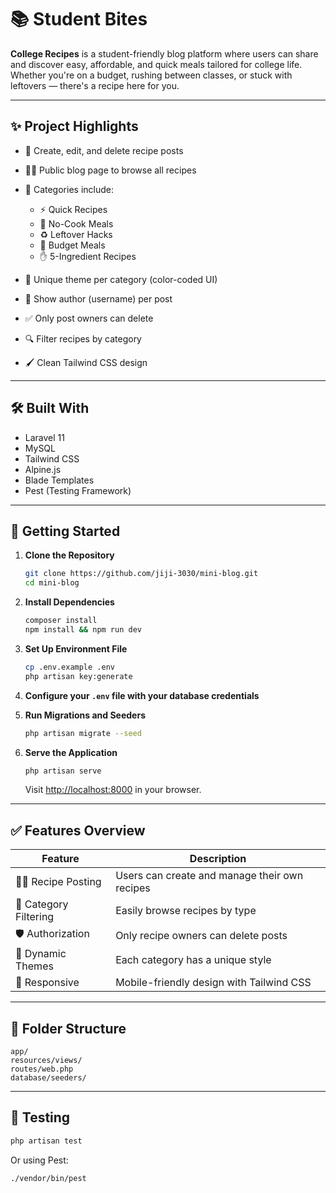 # 📚 Student Bites

**College Recipes** is a student-friendly blog platform where users can share and discover easy, affordable, and quick meals tailored for college life. Whether you're on a budget, rushing between classes, or stuck with leftovers — there's a recipe here for you.

---

## ✨ Project Highlights

* 📝 Create, edit, and delete recipe posts
* 👨‍🍳 Public blog page to browse all recipes
* 🧠 Categories include:

  * ⚡ Quick Recipes
  * 🥗 No-Cook Meals
  * ♻️ Leftover Hacks
  * 💸 Budget Meals
  * ✋ 5-Ingredient Recipes
* 🌈 Unique theme per category (color-coded UI)
* 👤 Show author (username) per post
* ✅ Only post owners can delete
* 🔍 Filter recipes by category
* 🖌️ Clean Tailwind CSS design

---

## 🛠️ Built With

* Laravel 11
* MySQL
* Tailwind CSS
* Alpine.js
* Blade Templates
* Pest (Testing Framework)

---

## 🚀 Getting Started

1. **Clone the Repository**

   ```bash
   git clone https://github.com/jiji-3030/mini-blog.git
   cd mini-blog
   ```

2. **Install Dependencies**

   ```bash
   composer install
   npm install && npm run dev
   ```

3. **Set Up Environment File**

   ```bash
   cp .env.example .env
   php artisan key:generate
   ```

4. **Configure your `.env` file with your database credentials**

5. **Run Migrations and Seeders**

   ```bash
   php artisan migrate --seed
   ```

6. **Serve the Application**

   ```bash
   php artisan serve
   ```

   Visit [http://localhost:8000](http://localhost:8000) in your browser.

---

## ✅ Features Overview

| Feature               | Description                                   |
| --------------------- | --------------------------------------------- |
| 🧑‍🍳 Recipe Posting  | Users can create and manage their own recipes |
| 🧭 Category Filtering | Easily browse recipes by type                 |
| 🛡️ Authorization     | Only recipe owners can delete posts           |
| 🎨 Dynamic Themes     | Each category has a unique style              |
| 📱 Responsive         | Mobile-friendly design with Tailwind CSS      |

---

## 📂 Folder Structure

```
app/
resources/views/
routes/web.php
database/seeders/
```

---

## 🧪 Testing

```bash
php artisan test
```

Or using Pest:

```bash
./vendor/bin/pest
```
